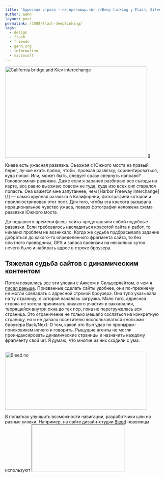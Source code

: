 ```yaml
---
title: 'Адресная строка — не приговор.<br />Deep linking у Flash, Silverlight, Ajax и их друзей'
author: Genn
layout: post
permalink: /2008/flash-deeplinking/
tags:
  - design
  - flash
  - friends
  - genn.org
  - information
  - microsoft
---
```

<img src='http://mega.genn.org/=^_^=/uploads/2008/03/bridge.jpg' alt='California bridge and Kiev interechange'  width="460" height="297" style="padding-bottom: 15px;" />  
В Киеве есть ужасная развязка. Съезжая с Южного моста на правый берег, лучше ехать прямо, чтобы, проехав развязку, сориентироваться, куда попал. Или, может быть, следует сразу свернуть направо? Головоломная развязка. Даже если я заранее разбираю все съезды на карте, все равно выезжаю совсем не туда, куда изо всех сил старался попасть. Она кажется мне запутаннее, чем [Harbor Freeway Interchange][1] — самая крупная развязка в Калифорнии, фотографией которой и проиллюстрирован этот пост. Для того, чтобы эта красота вызывала иррациональное чувство ужаса, поверх фотографии наложена схема развязки Южного моста. 

До недавнего времени флеш-сайты представляли собой подобные развязки. Если требовалось насладиться красотой сайта и работ, то никаких проблем не возникало. Когда же судьба подбрасывала задание добраться до какого-то определенного фрагмента сайта, то без опытного проводника, GPS и запаса провизии на несколько суток нечего было и набирать адрес в строке броузера.  
<!--more-->

## Тяжелая судьба сайтов с динамическим контентом

Потом появились все эти уловки с Аяксом и Сильверлайтом, о чем я [писал раньше][2]. Призванные сделать сайты удобнее, они по-прежнему не могли совладать с адресной строкой броузера. Она тупо указывала на ту страницу, с которой началась загрузка. Мало того, адресная строка не хотела принимать никакого участия в вакханалии, творящейся внутри окна до тех пор, пока не перегружалась вся страница. Это ограничение не только мешало сослаться на конкретную страницу, но и не давало посетителю воспользоваться кнопками броузера Back/Next. О том, какой это был удар по пронырам-поисковикам нечего и говорить. Рыщущие агенты не могли проиндексировать динамические страницы и назначить каждому фрагменту свой url. Я думаю, что многие из них сходили с ума.

<img src='http://mega.genn.org/=^_^=/uploads/2008/03/bleed.png' alt='Bleed.no'  width="460" height="188" style="padding-top: 15px;" />

В попытках улучшить возможности навигации, разработчики шли на разные уловки. Например, на сайте дизайн-студии [Bleed][3] норвежцы используют *<iframe />* для того, чтобы сохранялась история похождений по сайту. Сослаться на конкретную работу по-прежнему не удастся, но хотя бы можно вдоволь понажимать на кнопки Back и Next. На [genn.org][4] я пытался реализовать все, используя связку modrewrite + php, но сдался перед более изящным приемом.

## Эволюция пролинкованности

Нельзя сказать, что предложенное компанией [Asual][5] решение революционно. Уже не меньше пары лет все, кто занимался проблемой deep-linking\`а динамических страниц, поняли, что надо использовать якоря. Возможно, использование тяжелых чугунных предметов в приложении к разработчикам броузеров помогло бы больше, но речь о других якорях. Anchors — все, что идет после знака диеза в адресе страницы. Они служат для перемещения в пределах одной страницы без послания новых запросов серверу. Например, на страничке [Валерки][6] можно щелкнуть на пункт меню, и сайт будет промотан до необходимого места. Эти же якоря должны помогать сослаться у меня в блоге на конкретный комментарий, но я стер что-то лишнее в шаблоне, и оно, в отличие от [повествований о ненаучном популярно][7], не работает ;)

Ребята из Asual собрали все коллективные знания и облекли их в набор скриптов с названием [swfaddress][8]. Работу с броузером обеспечивает яваскрипт, а уж к нему обращается или скрипт из Флеша/Флекса, или из Сильверлайта, или вообще из аякс-наворотов. Таки образом, ядро остается прежним, а общаться с ним можно отовсюду, откуда есть возможность достучаться до яваскрипта.

## Как пользоваться swfaddress

Использовать swfaddress очень легко. Главное — не переименовывать .js файлы и прописывать их подключение после подключения скриптов для встраивания флеша (например, *swfobject*). На своем сайте я вообще подключаю *swfaddress.js* самым последним:

<ol class="h4x0r">
  <li>
    <code>&lt;script src="/js/swfaddress.js" type="text/javascript" /&gt;</code>
  </li>
</ol>

Использование во флеше с actionscript 2.0 выглядит совсем просто. 

Сначала импортируем все необходимое для работы:

<ol class="h4x0r">
  <li>
    <code>import SWFAddress</code>
  </li>
  <li>
    <code>import SWFAddressEvent</code>
  </li>
</ol>

Затем обрабатываем изменения адресной строки:

<ol class="h4x0r">
  <li>
    <code>SWFAddress.onChange = function() {</code>
  </li>
  <li>
    <code style="padding-left: 2em;">trace(SWFAddress.getValue()); &lt;i>// выводит текущий URL&lt;/i></code>
  </li>
  <li>
    <code>}</code>
  </li>
</ol>

И в нужных местах (например, при нажатии на кнопку) меняем адресную строку броузера и, при желании, заголовок окна:

<ol class="h4x0r">
  <li>
    <code>SWFAddress.setValue("patapon"); &lt;i>// адрес преобразуется во что-то вида http://yourdomain.com/#/patapon/&lt;/i></code>
  </li>
  <li>
    <code>SWFAddress.setTitle("Don Dodon Dodon"); &lt;i>// заголовок окна броузера станет «Don Dodon Dodon»&lt;/i></code>
  </li>
</ol>

Иногда по непонятным причинам не происходит взаимодействие при обработке полученного от броузера адреса. Я еще не разобрался почему, но мне все равно придется это сделать ;) На странице разработчиков есть [примеры][9] для других версий AS, Flex, Silverlight, Ajax и иже с ними. Если возникнут проблемы, то можно спросить в комментариях, и я постараюсь помочь.

## Скептикам

Можно легко возразить, что у тех, кто умудрился отключить в приступе паранойи яваскрипт, ничего не сработает. У этих несчастных в лучшем случае половина сайтов работает не так, как задумано разработчиками. Посочувствуем им и перестанем оглядываться ;)

## \***

Я с радостью использую swfaddress для genn.org и рекомендую его всем. Теперь можно сослаться на [любой раздел][10] и [любую работу][11] в моем портфолио. Написав благодарность разработчикам, я получил приятное письмо на русском языке и попал в их [showcase][12] (где-то в самом-самом низу). Как я понял из номеров телефонов, скрипты написали и собрали вместе болгарские разработчики и разработчицы. Хочется их еще раз поблагодарить.

 [1]: http://flickr.com/photos/gsgeorge/918119072/
 [2]: http://mega.genn.org/2008/02/21/silverlight-and-flash/
 [3]: http://bleed.no/
 [4]: http://genn.org/
 [5]: http://asual.com/
 [6]: http://wa11.com/
 [7]: http://grossu.ru/2008/02/02/debate_chart/#comment-149
 [8]: http://www.asual.com/swfaddress/
 [9]: http://asual.com/swfaddress/samples/
 [10]: http://genn.org/#/info/
 [11]: http://genn.org/#/works/rabota.ua/
 [12]: http://www.asual.com/swfaddress/showcase/